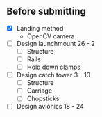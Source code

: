 ## Before submitting

- [x] Landing method
	- OpenCV camera 
- [ ] Design launchmount 26 - 2
	- [ ] Structure
	- [ ] Rails
	- [ ] Hold down clamps
- [ ] Design catch tower 3 - 10
	- [ ] Structure
	- [ ] Carriage
	- [ ] Chopsticks
- [ ] Design avionics 18 - 24